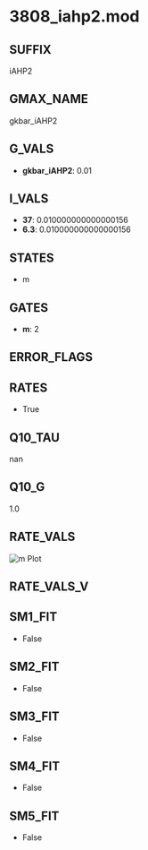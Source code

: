 # 3808_iahp2.mod

## SUFFIX

iAHP2

## GMAX_NAME

gkbar_iAHP2

## G_VALS

- **gkbar_iAHP2**: 0.01

## I_VALS

- **37**: 0.010000000000000156
- **6.3**: 0.010000000000000156

## STATES

- m

## GATES

- **m**: 2

## ERROR_FLAGS


## RATES

- True

## Q10_TAU

nan

## Q10_G

1.0

## RATE_VALS

![m Plot](/Users/pbozelos/Dropbox/icg-Chai-Panos/supermodels/output_markdown_files/KCa/3808_iahp2.mod/images/m.png)

## RATE_VALS_V

## SM1_FIT

- False

## SM2_FIT

- False

## SM3_FIT

- False

## SM4_FIT

- False

## SM5_FIT

- False

